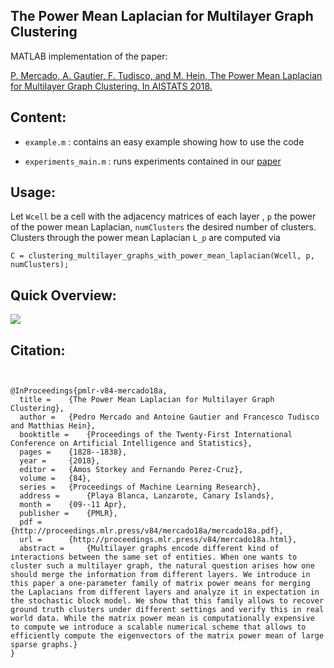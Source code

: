 ## The Power Mean Laplacian for Multilayer Graph Clustering

MATLAB implementation of the paper:

[P. Mercado, A. Gautier, F. Tudisco, and M. Hein, The Power Mean Laplacian for Multilayer Graph Clustering. In AISTATS 2018.](http://proceedings.mlr.press/v84/mercado18a/mercado18a.pdf)

## Content:
- `example.m` : contains an easy example showing how to use the code

- `experiments_main.m` : runs experiments contained in our [paper](http://papers.nips.cc/paper/6164-clustering-signed-networks-with-the-geometric-mean-of-laplacians.pdf)
 
## Usage:
Let `Wcell` be a cell with the adjacency matrices of each layer , `p` the power of the power mean Laplacian, `numClusters` the desired number of clusters. Clusters through the power mean Laplacian `L_p` are computed via
```
C = clustering_multilayer_graphs_with_power_mean_laplacian(Wcell, p, numClusters);
```
## Quick Overview:
![](https://github.com/melopeo/PM/blob/master/PaperAndPoster/ThePowerMeanLaplacianForMultilayerGraphClusteringPoster.jpg)

## Citation:
```


@InProceedings{pmlr-v84-mercado18a,
  title = 	 {The Power Mean Laplacian for Multilayer Graph Clustering},
  author = 	 {Pedro Mercado and Antoine Gautier and Francesco Tudisco and Matthias Hein},
  booktitle = 	 {Proceedings of the Twenty-First International Conference on Artificial Intelligence and Statistics},
  pages = 	 {1828--1838},
  year = 	 {2018},
  editor = 	 {Amos Storkey and Fernando Perez-Cruz},
  volume = 	 {84},
  series = 	 {Proceedings of Machine Learning Research},
  address = 	 {Playa Blanca, Lanzarote, Canary Islands},
  month = 	 {09--11 Apr},
  publisher = 	 {PMLR},
  pdf = 	 {http://proceedings.mlr.press/v84/mercado18a/mercado18a.pdf},
  url = 	 {http://proceedings.mlr.press/v84/mercado18a.html},
  abstract = 	 {Multilayer graphs encode different kind of interactions between the same set of entities. When one wants to cluster such a multilayer graph, the natural question arises how one should merge the information from different layers. We introduce in this paper a one-parameter family of matrix power means for merging the Laplacians from different layers and analyze it in expectation in the stochastic block model. We show that this family allows to recover ground truth clusters under different settings and verify this in real world data. While the matrix power mean is computationally expensive to compute we introduce a scalable numerical scheme that allows to efficiently compute the eigenvectors of the matrix power mean of large sparse graphs.}
}

```
